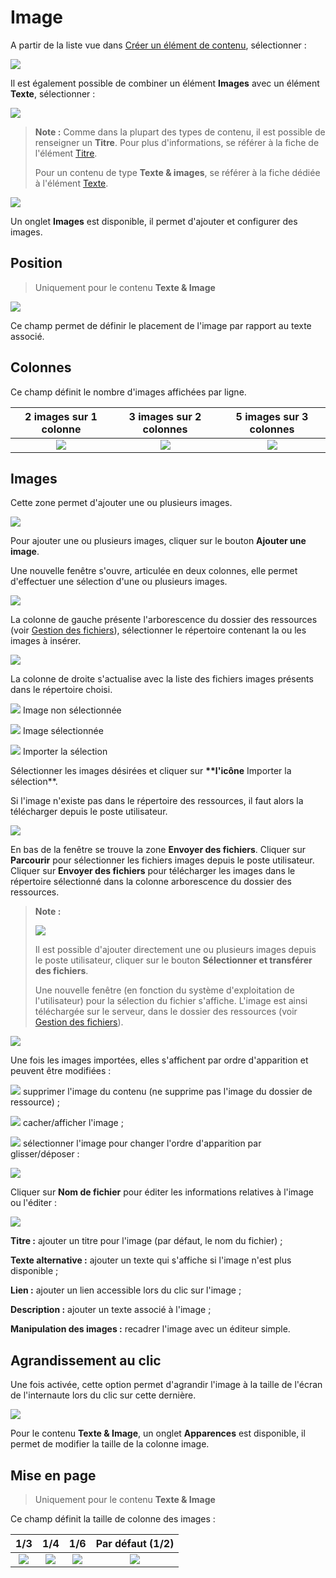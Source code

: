# Image

A partir de la liste vue dans [Créer un élément de contenu](../creer-un-element-de-contenu.md), sélectionner :

![](../../../.gitbook/assets/add_content_images.png)

Il est également possible de combiner un élément **Images** avec un élément **Texte**, sélectionner :

![](../../../.gitbook/assets/add_content_texte_images.png)

> **Note :** Comme dans la plupart des types de contenu, il est possible de renseigner un **Titre**. Pour plus d'informations, se référer à la fiche de l'élément [Titre](titre.md).
>
> Pour un contenu de type **Texte & images**, se référer à la fiche dédiée à l'élément [Texte](texte.md).

![](../../../.gitbook/assets/add_content_images_ong.png)

Un onglet **Images** est disponible, il permet d'ajouter et configurer des images.

## Position

> Uniquement pour le contenu **Texte & Image**

![](../../../.gitbook/assets/add_content_img_pos.png)

Ce champ permet de définir le placement de l'image par rapport au texte associé.

## **Colonnes**

Ce champ définit le nombre d'images affichées par ligne.

| 2 images sur 1 colonne | 3 images sur 2 colonnes | 5 images sur 3 colonnes |
| :---: | :---: | :---: |
| ![](../../../.gitbook/assets/add_content_img_ex3.png) | ![](../../../.gitbook/assets/add_content_img_ex1.png) | ![](../../../.gitbook/assets/add_content_img_ex2%20%281%29.png) |

## **Images**

Cette zone permet d'ajouter une ou plusieurs images.

![](../../../.gitbook/assets/add_content_btn_add1.png)

Pour ajouter une ou plusieurs images, cliquer sur le bouton **Ajouter une image**.

Une nouvelle fenêtre s'ouvre, articulée en deux colonnes, elle permet d'effectuer une sélection d'une ou plusieurs images.

![](../../../.gitbook/assets/add_content_file1%20%281%29.png)

La colonne de gauche présente l'arborescence du dossier des ressources \(voir [Gestion des fichiers](https://www.gitbook.com/book/agrosup-dijon-eduter/guide-utilisation-typo3/edit#)\), sélectionner le répertoire contenant la ou les images à insérer.

![](../../../.gitbook/assets/add_content_file2.png)

La colonne de droite s'actualise avec la liste des fichiers images présents dans le répertoire choisi.

![](../../../.gitbook/assets/btn_selection_off.png) Image non sélectionnée

![](../../../.gitbook/assets/btn_selection_on.png) Image sélectionnée

![](../../../.gitbook/assets/btn_import.png) Importer la sélection

Sélectionner les images désirées et cliquer sur **\*\*l'icône** Importer la sélection\*\*.

Si l'image n'existe pas dans le répertoire des ressources, il faut alors la télécharger depuis le poste utilisateur.

![](../../../.gitbook/assets/file_upload.png)

En bas de la fenêtre se trouve la zone **Envoyer des fichiers**. Cliquer sur **Parcourir** pour sélectionner les fichiers images depuis le poste utilisateur. Cliquer sur **Envoyer des fichiers** pour télécharger les images dans le répertoire sélectionné dans la colonne arborescence du dossier des ressources.

> **Note :**
>
> ![](../../../.gitbook/assets/btn_import_img.png)
>
> Il est possible d'ajouter directement une ou plusieurs images depuis le poste utilisateur, cliquer sur le bouton **Sélectionner et transférer des fichiers**.
>
> Une nouvelle fenêtre \(en fonction du système d'exploitation de l'utilisateur\) pour la sélection du fichier s'affiche. L'image est ainsi téléchargée sur le serveur, dans le dossier des ressources \(voir [Gestion des fichiers](https://www.gitbook.com/book/agrosup-dijon-eduter/guide-utilisation-typo3/edit#)\).

![](../../../.gitbook/assets/add_content_img_list.png)

Une fois les images importées, elles s'affichent par ordre d'apparition et peuvent être modifiées :

![](../../../.gitbook/assets/rm_btn%20%281%29.png) supprimer l'image du contenu \(ne supprime pas l'image du dossier de ressource\) ;

![](../../../.gitbook/assets/hide_btn.png) cacher/afficher l'image ;

![](../../../.gitbook/assets/btn_select.png) sélectionner l'image pour changer l'ordre d'apparition par glisser/déposer :

![](../../../.gitbook/assets/add_content_img_order.png)

Cliquer sur **Nom de fichier** pour éditer les informations relatives à l'image ou l'éditer :

![](../../../.gitbook/assets/add_content_img_edit.png)

**Titre :** ajouter un titre pour l'image \(par défaut, le nom du fichier\) ;

**Texte alternative :** ajouter un texte qui s'affiche si l'image n'est plus disponible ;

**Lien :** ajouter un lien accessible lors du clic sur l'image ;

**Description :** ajouter un texte associé à l'image ;

**Manipulation des images :** recadrer l'image avec un éditeur simple.

## Agrandissement au clic

Une fois activée, cette option permet d'agrandir l'image à la taille de l'écran de l'internaute lors du clic sur cette dernière.

![](../../../.gitbook/assets/add_content_image_texte_apparence.png)

Pour le contenu **Texte & Image**, un onglet **Apparences** est disponible, il permet de modifier la taille de la colonne image.

## Mise en page

> Uniquement pour le contenu **Texte & Image**

Ce champ définit la taille de colonne des images :

| 1/3 | 1/4 | 1/6 | Par défaut \(1/2\) |
| :---: | :---: | :---: | :---: |
| ![](../../../.gitbook/assets/add_image_texte_col33.png) | ![](../../../.gitbook/assets/add_image_texte_col25.png) | ![](../../../.gitbook/assets/add_image_texte_col20.png) | ![](../../../.gitbook/assets/add_image_texte_col50.png) |

